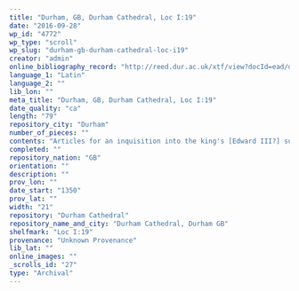 ```yaml
---
title: "Durham, GB, Durham Cathedral, Loc I:19"
date: "2016-09-28"
wp_id: "4772"
wp_type: "scroll"
wp_slug: "durham-gb-durham-cathedral-loc-i19"
creator: "admin"
online_bibliography_record: "http://reed.dur.ac.uk/xtf/view?docId=ead/dcd/dcdlocel.xml#qxj-40"
language_1: "Latin"
language_2: ""
lib_lon: ""
meta_title: "Durham, GB, Durham Cathedral, Loc I:19"
date_quality: "ca"
length: "79"
repository_city: "Durham"
number_of_pieces: ""
contents: "Articles for an inquisition into the king's [Edward III?] subjects, their rights and their misdemeanours, and especially those of royal officers including sheriffs, bailiffs, coroners, and escheators."
completed: ""
repository_nation: "GB"
orientation: ""
description: ""
prov_lon: ""
date_start: "1350"
prov_lat: ""
width: "21"
repository: "Durham Cathedral"
repository_name_and_city: "Durham Cathedral, Durham GB"
shelfmark: "Loc I:19"
provenance: "Unknown Provenance"
lib_lat: ""
online_images: ""
_scrolls_id: "27"
type: "Archival"
---
```



